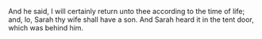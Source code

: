 And he said, I will certainly return unto thee according to the time of life; and, lo, Sarah thy wife shall have a son. And Sarah heard it in the tent door, which was behind him.

